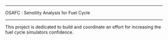 *****************************************
OSAFC  : Sensitity Analysis for Fuel Cycle
*****************************************

This project is dedicated to build and coordinate an effort for increasing the fuel cycle simulators confidence.

